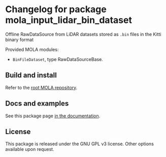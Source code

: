 # Changelog for package mola_input_lidar_bin_dataset
Offline RawDataSource from LiDAR datasets stored as `.bin` files in the Kitti binary format

Provided MOLA modules:
* `BinFileDataset`, type RawDataSourceBase.

## Build and install
Refer to the [root MOLA repository](https://github.com/MOLAorg/mola).

## Docs and examples
See this package page [in the documentation](https://docs.mola-slam.org/latest/modules.html).

## License
This package is released under the GNU GPL v3 license. Other options available upon request.
